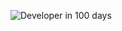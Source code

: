 ![Developer in 100 days](https://www.commitstrip.com/wp-content/uploads/2018/08/Strip-100-jour-pour-devenir-dev-650-final.jpg)